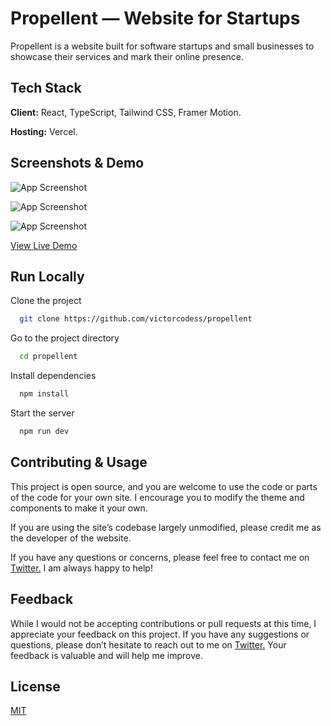 # Propellent — Website for Startups

Propellent is a website built for software startups and small businesses to showcase their services and mark their online presence.

## Tech Stack

**Client:** React, TypeScript, Tailwind CSS, Framer Motion.

**Hosting:** Vercel.

## Screenshots & Demo

![App Screenshot](https://media.contra.com/image/upload/c_limit,fl_lossy,w_850/v1717248423/nvhftl0fxijufmurzrly.png)

![App Screenshot](https://media.contra.com/image/upload/c_limit,fl_lossy,w_850/v1717297055/r7k1jfrqvk3oyjnxdig2.png)

![App Screenshot](https://media.contra.com/image/upload/c_limit,fl_lossy,w_850/v1717297083/mmeeqa6etyz4alffts5o.png)

[View Live Demo](https://mypropellent.vercel.app/)

## Run Locally

Clone the project

```bash
  git clone https://github.com/victorcodess/propellent
```

Go to the project directory

```bash
  cd propellent
```

Install dependencies

```bash
  npm install
```

Start the server

```bash
  npm run dev
```

## Contributing & Usage

This project is open source, and you are welcome to use the code or parts of the code for your own site. I encourage you to modify the theme and components to make it your own.

If you are using the site’s codebase largely unmodified, please credit me as the developer of the website.

If you have any questions or concerns, please feel free to contact me on [Twitter.](https://twitter.com/victorwill__) I am always happy to help!


## Feedback

While I would not be accepting contributions or pull requests at this time, I appreciate your feedback on this project. If you have any suggestions or questions, please don’t hesitate to reach out to me on [Twitter.](https://twitter.com/victorwill__) Your feedback is valuable and will help me improve.

## License

[MIT](https://choosealicense.com/licenses/mit/)

